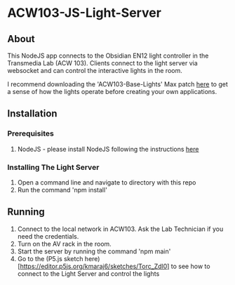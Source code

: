 # ACW103-JS-Light-Server

## About
This NodeJS app connects to the Obsidian EN12 light controller in the Transmedia Lab (ACW 103). Clients connect to the light server via websocket and can control the interactive lights in the room.

I recommend downloading the 'ACW103-Base-Lights' Max patch [here](https://ampd.apps01.yorku.ca/dmlabs/patches/) to get a sense of how the lights operate before creating your own applications.

## Installation

### Prerequisites

1. NodeJS - please install NodeJS following the instructions [here](https://nodejs.org/en/download)

### Installing The Light Server
1. Open a command line and navigate to directory with this repo
2. Run the command 'npm install'

## Running
1. Connect to the local network in ACW103. Ask the Lab Technician if you need the credentials.
2. Turn on the AV rack in the room.
3. Start the server by running the command 'npm main'
4. Go to the (P5.js sketch here)[https://editor.p5js.org/kmaraj6/sketches/Torc_Zdl0] to see how to connect to the Light Server and control the lights

